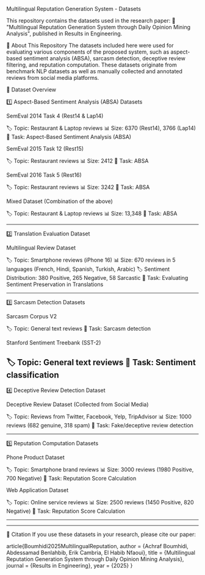 Multilingual Reputation Generation System - Datasets

This repository contains the datasets used in the research paper:
📄 "Multilingual Reputation Generation System through Daily Opinion Mining Analysis", published in Results in Engineering.

📌 About This Repository
The datasets included here were used for evaluating various components of the proposed system, such as aspect-based sentiment analysis (ABSA), sarcasm detection, deceptive review filtering, and reputation computation. These datasets originate from benchmark NLP datasets as well as manually collected and annotated reviews from social media platforms.

📂 Dataset Overview

1️⃣ Aspect-Based Sentiment Analysis (ABSA) Datasets

SemEval 2014 Task 4 (Rest14 & Lap14)

🏷️ Topic: Restaurant & Laptop reviews
📊 Size: 6370 (Rest14), 3766 (Lap14)
🎯 Task: Aspect-Based Sentiment Analysis (ABSA)

SemEval 2015 Task 12 (Rest15)

🏷️ Topic: Restaurant reviews
📊 Size: 2412
🎯 Task: ABSA

SemEval 2016 Task 5 (Rest16)

🏷️ Topic: Restaurant reviews
📊 Size: 3242
🎯 Task: ABSA

Mixed Dataset (Combination of the above)

🏷️ Topic: Restaurant & Laptop reviews
📊 Size: 13,348
🎯 Task: ABSA

---------------------------------------------------------------------------

2️⃣ Translation Evaluation Dataset

Multilingual Review Dataset

🏷️ Topic: Smartphone reviews (iPhone 16)
📊 Size: 670 reviews in 5 languages (French, Hindi, Spanish, Turkish, Arabic)
🏷️ Sentiment Distribution: 380 Positive, 265 Negative, 58 Sarcastic
🎯 Task: Evaluating Sentiment Preservation in Translations

-----------------------------------------------------------------------------

3️⃣ Sarcasm Detection Datasets

Sarcasm Corpus V2

🏷️ Topic: General text reviews
🎯 Task: Sarcasm detection

Stanford Sentiment Treebank (SST-2)

🏷️ Topic: General text reviews
🎯 Task: Sentiment classification
--------------------------------------------------------------------------
4️⃣ Deceptive Review Detection Dataset

Deceptive Review Dataset (Collected from Social Media)

🏷️ Topic: Reviews from Twitter, Facebook, Yelp, TripAdvisor
📊 Size: 1000 reviews (682 genuine, 318 spam)
🎯 Task: Fake/deceptive review detection

---------------------------------------------------------------------------

5️⃣ Reputation Computation Datasets

Phone Product Dataset

🏷️ Topic: Smartphone brand reviews
📊 Size: 3000 reviews (1980 Positive, 700 Negative)
🎯 Task: Reputation Score Calculation

Web Application Dataset

🏷️ Topic: Online service reviews
📊 Size: 2500 reviews (1450 Positive, 820 Negative)
🎯 Task: Reputation Score Calculation


------------------------------------------------------------
------------------------------------------------------------

📜 Citation
If you use these datasets in your research, please cite our paper:

article{Boumhidi2025MultilingualReputation,
  author  = {Achraf Boumhidi, Abdessamad Benlahbib, Erik Cambria, El Habib Nfaoui},
  title   = {Multilingual Reputation Generation System through Daily Opinion Mining Analysis},
  journal = {Results in Engineering},
  year    = {2025}
}
